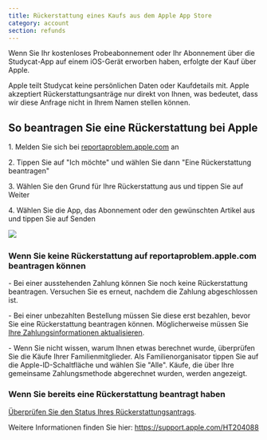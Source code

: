 ```yaml
---
title: Rückerstattung eines Kaufs aus dem Apple App Store
category: account
section: refunds 
---
```

Wenn Sie Ihr kostenloses Probeabonnement oder Ihr Abonnement über die Studycat-App auf einem iOS-Gerät erworben haben, erfolgte der Kauf über Apple.

Apple teilt Studycat keine persönlichen Daten oder Kaufdetails mit. Apple akzeptiert Rückerstattungsanträge nur direkt von Ihnen, was bedeutet, dass wir diese Anfrage nicht in Ihrem Namen stellen können.


## So beantragen Sie eine Rückerstattung bei Apple

1\. Melden Sie sich bei [reportaproblem.apple.com](https://reportaproblem.apple.com/) an

2\. Tippen Sie auf "Ich möchte" und wählen Sie dann "Eine Rückerstattung beantragen"

3\. Wählen Sie den Grund für Ihre Rückerstattung aus und tippen Sie auf Weiter

4\. Wählen Sie die App, das Abonnement oder den gewünschten Artikel aus und tippen Sie auf Senden


​![](/attachments/token/EIRFxjZzzik6OVcPJeEE4MFaP/?name=ios14-iphone-12-pro-safari-report-a-problem.png)​


### Wenn Sie keine Rückerstattung auf reportaproblem.apple.com beantragen können

\- Bei einer ausstehenden Zahlung können Sie noch keine Rückerstattung beantragen. Versuchen Sie es erneut, nachdem die Zahlung abgeschlossen ist.

\- Bei einer unbezahlten Bestellung müssen Sie diese erst bezahlen, bevor Sie eine Rückerstattung beantragen können. Möglicherweise müssen Sie [Ihre Zahlungsinformationen aktualisieren](https://support.apple.com/kb/HT201266).

\- Wenn Sie nicht wissen, warum Ihnen etwas berechnet wurde, überprüfen Sie die Käufe Ihrer Familienmitglieder. Als Familienorganisator tippen Sie auf die Apple-ID-Schaltfläche und wählen Sie "Alle". Käufe, die über Ihre gemeinsame Zahlungsmethode abgerechnet wurden, werden angezeigt.


### Wenn Sie bereits eine Rückerstattung beantragt haben

[Überprüfen Sie den Status Ihres Rückerstattungsantrags](https://support.apple.com/kb/HT210904).


Weitere Informationen finden Sie hier: <https://support.apple.com/HT204088>